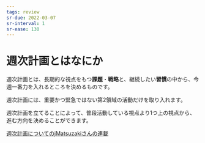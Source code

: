 ```yaml
---
tags: review
sr-due: 2022-03-07
sr-interval: 1
sr-ease: 130
---
```


# 週次計画とはなにか

週次計画とは、長期的な視点をもつ**課題**・**戦略**と、継続したい**習慣**の中から、今週一番力を入れるところを決めるものです。

週次計画には、重要かつ緊急ではない第2領域の活動だけを取り入れます。

週次計画を立てることによって、普段活動している視点より1つ上の視点から、進む方向を決めることができます。

[週次計画についてのjMatsuzakiさんの連載](週次計画についてのjMatsuzakiさんの連載.md)